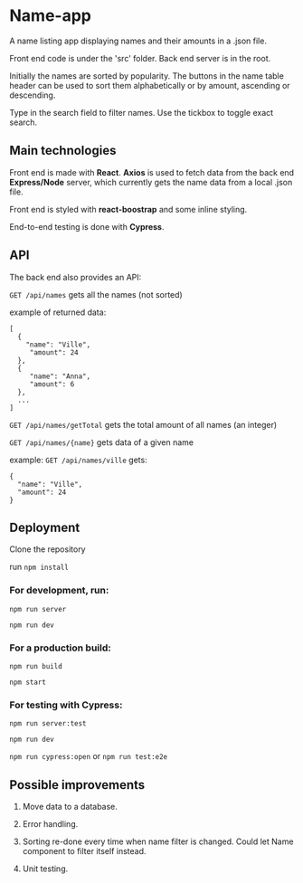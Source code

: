 # Name-app
A name listing app displaying names and their amounts in a .json file.

Front end code is under the 'src' folder. Back end server is in the root.

Initially the names are sorted by popularity. The buttons in the name table header can be used to sort them alphabetically or by amount,
ascending or descending.

Type in the search field to filter names. Use the tickbox to toggle exact search.

## Main technologies
Front end is made with **React**. **Axios** is used to fetch data from the back end **Express/Node** server, which currently gets the name data from a local .json file.

Front end is styled with **react-boostrap** and some inline styling.

End-to-end testing is done with **Cypress**.

## API
The back end also provides an API:

`GET /api/names` gets all the names (not sorted)

example of returned data:
```
[
  {
    "name": "Ville",
     "amount": 24
  },
  {
     "name": "Anna",
     "amount": 6
  },
  ...
]
```

`GET /api/names/getTotal` gets the total amount of all names (an integer)

`GET /api/names/{name}` gets data of a given name

example: `GET /api/names/ville` gets:

```
{
  "name": "Ville",
  "amount": 24
}

```
## Deployment
Clone the repository

run `npm install`

### For development, run:

`npm run server`

`npm run dev`

### For a production build:

`npm run build`

`npm start`

### For testing with Cypress:

`npm run server:test`

`npm run dev`

`npm run cypress:open` or `npm run test:e2e`

## Possible improvements

1. Move data to a database.

2. Error handling.

3. Sorting re-done every time when name filter is changed. Could let Name component to filter itself instead.

4. Unit testing.